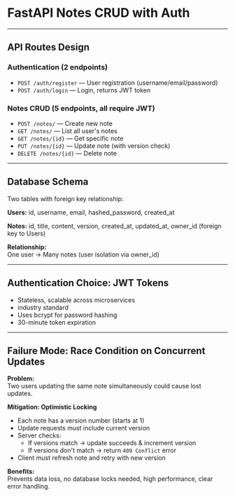 # FastAPI Notes CRUD with Auth 
---
## API Routes Design

### Authentication (2 endpoints)
- `POST /auth/register` — User registration (username/email/password)
- `POST /auth/login` — Login, returns JWT token

### Notes CRUD (5 endpoints, all require JWT)
- `POST /notes/` — Create new note
- `GET /notes/` — List all user's notes
- `GET /notes/{id}` — Get specific note
- `PUT /notes/{id}` — Update note (with version check)
- `DELETE /notes/{id}` — Delete note

---

## Database Schema

Two tables with foreign key relationship:

**Users:** id, username, email, hashed_password, created_at

**Notes:** id, title, content, version, created_at, updated_at, owner_id (foreign key to Users)

**Relationship:**  
One user → Many notes (user isolation via owner_id)

---

## Authentication Choice: JWT Tokens

- Stateless, scalable across microservices
- industry standard
- Uses bcrypt for password hashing
- 30-minute token expiration

---

## Failure Mode: Race Condition on Concurrent Updates

**Problem:**  
Two users updating the same note simultaneously could cause lost updates.

**Mitigation: Optimistic Locking**
- Each note has a version number (starts at 1)
- Update requests must include current version
- Server checks:  
    - If versions match → update succeeds & increment version  
    - If versions don't match → return `409 Conflict` error
- Client must refresh note and retry with new version

**Benefits:**  
Prevents data loss, no database locks needed, high performance, clear error handling.